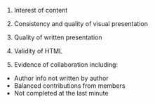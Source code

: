 1. Interest of content

2. Consistency and quality of visual presentation

3. Quality of written presentation

4. Validity of HTML

5. Evidence of collaboration including:
 - Author info not written by author
 - Balanced contributions from members
 - Not completed at the last minute
